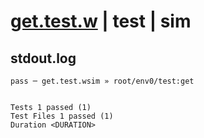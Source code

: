 # [get.test.w](../../../../../../examples/tests/sdk_tests/table/get.test.w) | test | sim

## stdout.log
```log
pass ─ get.test.wsim » root/env0/test:get
 
 
Tests 1 passed (1)
Test Files 1 passed (1)
Duration <DURATION>
```

